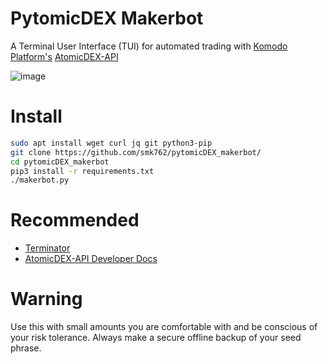 # PytomicDEX Makerbot

A Terminal User Interface (TUI) for automated trading with [Komodo Platform's](https://komodoplatform.com/) [AtomicDEX-API](https://github.com/KomodoPlatform/atomicDEX-API)

![image](https://user-images.githubusercontent.com/35845239/147042862-e7d14a70-8b3f-45e6-93ff-dd73165ec22a.png)


# Install

```bash
sudo apt install wget curl jq git python3-pip
git clone https://github.com/smk762/pytomicDEX_makerbot/
cd pytomicDEX_makerbot
pip3 install -r requirements.txt
./makerbot.py
```

# Recommended

- [Terminator](https://www.linuxshelltips.com/terminator-terminal-emulator/)
- [AtomicDEX-API Developer Docs](https://developers.komodoplatform.com/basic-docs/atomicdex/introduction-to-atomicdex.html)

# Warning

Use this with small amounts you are comfortable with and be conscious of your risk tolerance. Always make a secure offline backup of your seed phrase. 
